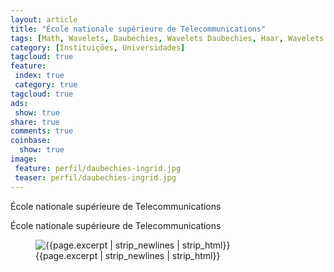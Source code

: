```yaml
---
layout: article
title: "École nationale supérieure de Telecommunications"
tags: [Math, Wavelets, Daubechies, Wavelets Daubechies, Haar, Wavelets Haar, École nationale supérieure de Telecommunications, Faculdades, Univrsidades] 
category: [Instituições, Universidades]
tagcloud: true
feature:
 index: true
 category: true
tagcloud: true
ads:
 show: true
share: true
comments: true
coinbase:
  show: true
image:
 feature: perfil/daubechies-ingrid.jpg
 teaser: perfil/daubechies-ingrid.jpg
---
```


École nationale supérieure de Telecommunications

<!--more-->
École nationale supérieure de Telecommunications

<figure class="image">
   <img src="{{site.url}}/images/institutions/École nationale supérieure de Telecommunications.jpg" alt="{{page.excerpt | strip_newlines | strip_html}}" >
   <figcaption>{{page.excerpt | strip_newlines | strip_html}}</figcaption>
</figure>

